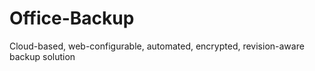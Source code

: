 Office-Backup
=============

Cloud-based, web-configurable, automated, encrypted, revision-aware backup solution